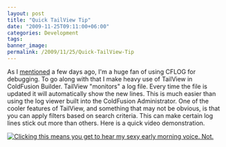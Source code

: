 ```yaml
---
layout: post
title: "Quick TailView Tip"
date: "2009-11-25T09:11:00+06:00"
categories: Development 
tags: 
banner_image: 
permalink: /2009/11/25/Quick-TailView-Tip
---
```


As I <a href="http://www.raymondcamden.com/index.cfm/2009/11/19/Quick-Tip--CFLOG-and-JSON">mentioned</a> a few days ago, I'm a huge fan of using CFLOG for debugging. To go along with that I make heavy use of TailView in ColdFusion Builder. TailView "monitors" a log file. Every time the file is updated it will automatically show the new lines. This is much easier than using the log viewer built into the ColdFusion Administrator. One of the cooler features of TailView, and something that may not be obvious, is that you can apply filters based on search criteria. This can make certain log lines stick out more than others. Here is a quick video demonstration.

<a href="http://www.coldfusionjedi.com/downloads/tailviewcolor.swf">
<img src="https://static.raymondcamden.com/images/cfjedi/shot.png" title="Clicking this means you get to hear my sexy early morning voice. Not." border="0" /></a>